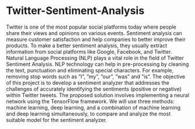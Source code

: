 # Twitter-Sentiment-Analysis
Twitter is one of the most popular social platforms today where people share their views and opinions on various events. Sentiment analysis can measure customer satisfaction and help companies to better improve their products. To make a better sentiment analysis, they usually extract information from social platforms like Google, Facebook, and Twitter.
Natural Language Processing (NLP) plays a vital role in the field of Twitter Sentiment Analysis. NLP technology can help in pre-processing by cleaning the text, punctuation and eliminating special characters. For example, removing stop words such as ”I”, ”my”, ”our”, ”was” and ”is”.
The objective of this project is to develop a sentiment analyzer that addresses the challenges of accurately identifying the sentiments (positive or negative) within Twitter tweets. The proposed solution involves implementing a neural network using the TensorFlow framework. We will use three methods: machine learning, deep learning, and a combination of machine learning and deep learning simultaneously, to compare and analyze the most suitable model for the sentiment analyzer.
